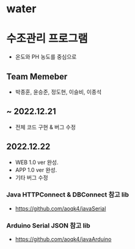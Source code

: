 # water

# 수조관리 프로그램
  - 온도와 PH 농도를 중심으로

## Team Memeber

  - 박종훈, 윤승준, 정도현, 이슬비, 이종석


## ~ 2022.12.21

  - 전체 코드 구현 & 버그 수정
  

## 2022.12.22
  
  - WEB 1.0 ver 완성.
  - APP 1.0 ver 완성.
  - 기타 버그 수정



### Java HTTPConnect & DBConnect 참고 lib

  - https://github.com/aoqk4/javaSerial


### Arduino Serial JSON 참고 lib

  - https://github.com/aoqk4/javaArduino
